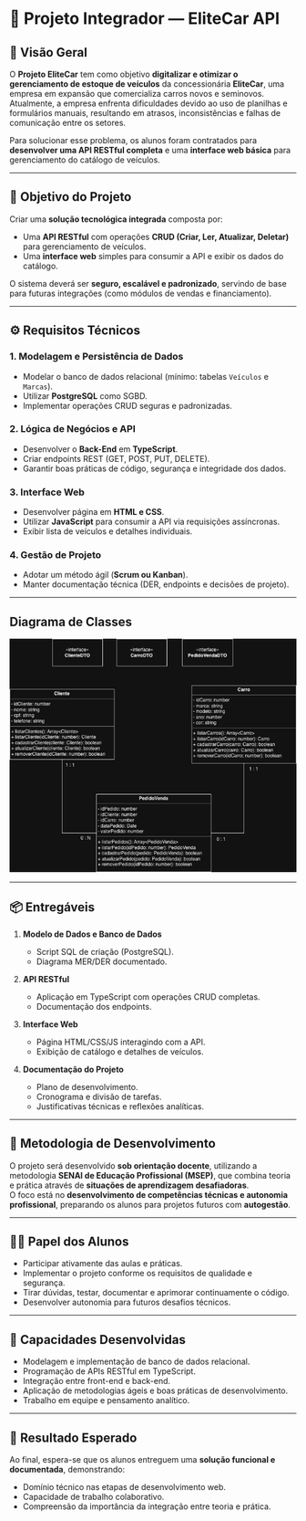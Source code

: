 # 🚗 Projeto Integrador — EliteCar API

## 📖 Visão Geral
O **Projeto EliteCar** tem como objetivo **digitalizar e otimizar o gerenciamento de estoque de veículos** da concessionária **EliteCar**, uma empresa em expansão que comercializa carros novos e seminovos.  
Atualmente, a empresa enfrenta dificuldades devido ao uso de planilhas e formulários manuais, resultando em atrasos, inconsistências e falhas de comunicação entre os setores.

Para solucionar esse problema, os alunos foram contratados para **desenvolver uma API RESTful completa** e uma **interface web básica** para gerenciamento do catálogo de veículos.

---

## 🎯 Objetivo do Projeto
Criar uma **solução tecnológica integrada** composta por:
- Uma **API RESTful** com operações **CRUD (Criar, Ler, Atualizar, Deletar)** para gerenciamento de veículos.
- Uma **interface web** simples para consumir a API e exibir os dados do catálogo.

O sistema deverá ser **seguro, escalável e padronizado**, servindo de base para futuras integrações (como módulos de vendas e financiamento).

---

## ⚙️ Requisitos Técnicos

### 1. **Modelagem e Persistência de Dados**
- Modelar o banco de dados relacional (mínimo: tabelas `Veículos` e `Marcas`).
- Utilizar **PostgreSQL** como SGBD.
- Implementar operações CRUD seguras e padronizadas.

### 2. **Lógica de Negócios e API**
- Desenvolver o **Back-End** em **TypeScript**.
- Criar endpoints REST (GET, POST, PUT, DELETE).
- Garantir boas práticas de código, segurança e integridade dos dados.

### 3. **Interface Web**
- Desenvolver página em **HTML e CSS**.
- Utilizar **JavaScript** para consumir a API via requisições assíncronas.
- Exibir lista de veículos e detalhes individuais.

### 4. **Gestão de Projeto**
- Adotar um método ágil (**Scrum ou Kanban**).
- Manter documentação técnica (DER, endpoints e decisões de projeto).

---

## Diagrama de Classes
<img src="./infra/docs/EliteCar-ClassDiagram.png" />

---

## 📦 Entregáveis

1. **Modelo de Dados e Banco de Dados**
   - Script SQL de criação (PostgreSQL).
   - Diagrama MER/DER documentado.

2. **API RESTful**
   - Aplicação em TypeScript com operações CRUD completas.
   - Documentação dos endpoints.

3. **Interface Web**
   - Página HTML/CSS/JS interagindo com a API.
   - Exibição de catálogo e detalhes de veículos.

4. **Documentação do Projeto**
   - Plano de desenvolvimento.
   - Cronograma e divisão de tarefas.
   - Justificativas técnicas e reflexões analíticas.

---

## 🧩 Metodologia de Desenvolvimento
O projeto será desenvolvido **sob orientação docente**, utilizando a metodologia **SENAI de Educação Profissional (MSEP)**, que combina teoria e prática através de **situações de aprendizagem desafiadoras**.  
O foco está no **desenvolvimento de competências técnicas e autonomia profissional**, preparando os alunos para projetos futuros com **autogestão**.

---

## 👩‍💻 Papel dos Alunos
- Participar ativamente das aulas e práticas.
- Implementar o projeto conforme os requisitos de qualidade e segurança.
- Tirar dúvidas, testar, documentar e aprimorar continuamente o código.
- Desenvolver autonomia para futuros desafios técnicos.

---

## 🧠 Capacidades Desenvolvidas
- Modelagem e implementação de banco de dados relacional.  
- Programação de APIs RESTful em TypeScript.  
- Integração entre front-end e back-end.  
- Aplicação de metodologias ágeis e boas práticas de desenvolvimento.  
- Trabalho em equipe e pensamento analítico.

---

## 🏁 Resultado Esperado
Ao final, espera-se que os alunos entreguem uma **solução funcional e documentada**, demonstrando:
- Domínio técnico nas etapas de desenvolvimento web.  
- Capacidade de trabalho colaborativo.  
- Compreensão da importância da integração entre teoria e prática.  
